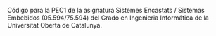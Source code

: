 Código para la PEC1 de la asignatura Sistemes Encastats / Sistemas Embebidos (05.594/75.594)
del Grado en Ingenieria Informática de la Universitat Oberta de Catalunya.
